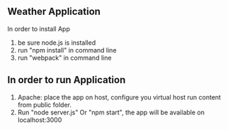 Weather Application
--------------------------------------
In order to install App
1. be sure node.js is installed
2. run "npm install" in command line
3. run "webpack"  in command line

In order to run Application
--------------------------------------
1. Apache: place the app on host, configure you virtual host
run content from public folder.
2. Run "node server.js" Or "npm start", the app will be available on localhost:3000

